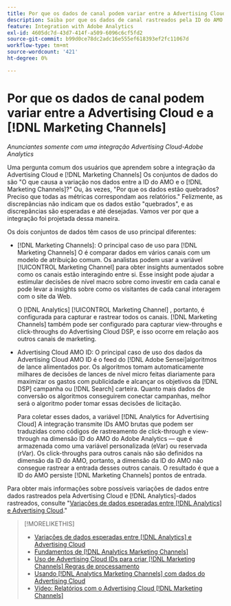 ```yaml
---
title: Por que os dados de canal podem variar entre a Advertising Cloud e a [!DNL Marketing Channels]
description: Saiba por que os dados de canal rastreados pela ID do AMO podem variar em relação aos dados de canal rastreados por [!DNL Analytics Marketing Channels].
feature: Integration with Adobe Analytics
exl-id: 4605dc7d-43d7-414f-a509-6096c6cf5fd2
source-git-commit: b99d0ce78dc2adc16e555ef618393ef2fc11067d
workflow-type: tm+mt
source-wordcount: '421'
ht-degree: 0%

---
```


# Por que os dados de canal podem variar entre a Advertising Cloud e a [!DNL Marketing Channels]

*Anunciantes somente com uma integração Advertising Cloud-Adobe Analytics*

Uma pergunta comum dos usuários que aprendem sobre a integração da Advertising Cloud e [!DNL Marketing Channels] Os conjuntos de dados do são &quot;O que causa a variação nos dados entre a ID do AMO e o [!DNL Marketing Channels]?&quot; Ou, às vezes, &quot;Por que os dados estão quebrados? Preciso que todas as métricas correspondam aos relatórios.&quot; Felizmente, as discrepâncias não indicam que os dados estão &quot;quebrados&quot;, e as discrepâncias são esperadas e até desejadas. Vamos ver por que a integração foi projetada dessa maneira.

Os dois conjuntos de dados têm casos de uso principal diferentes:

* [!DNL Marketing Channels]: O principal caso de uso para [!DNL Marketing Channels] O é comparar dados em vários canais com um modelo de atribuição comum. Os analistas podem usar a variável [!UICONTROL Marketing Channel] para obter insights aumentados sobre como os canais estão interagindo entre si. Esse insight pode ajudar a estimular decisões de nível macro sobre como investir em cada canal e pode levar a insights sobre como os visitantes de cada canal interagem com o site da Web.

   O [!DNL Analytics] [!UICONTROL Marketing Channel] , portanto, é configurada para capturar e rastrear todos os canais. [!DNL Marketing Channels] também pode ser configurado para capturar view-throughs e click-throughs do Advertising Cloud DSP, e isso ocorre em relação aos outros canais de marketing.

* Advertising Cloud AMO ID: O principal caso de uso dos dados da Advertising Cloud AMO ID é o feed do [!DNL Adobe Sensei]algoritmos de lance alimentados por. Os algoritmos tomam automaticamente milhares de decisões de lances de nível micro feitas diariamente para maximizar os gastos com publicidade e alcançar os objetivos da [!DNL DSP] campanha ou [!DNL Search] carteira. Quanto mais dados de conversão os algoritmos conseguirem conectar campanhas, melhor será o algoritmo poder tomar essas decisões de licitação.

   Para coletar esses dados, a variável [!DNL Analytics for Advertising Cloud] A integração transmite IDs AMO brutas que podem ser traduzidas como códigos de rastreamento de click-through e view-through na dimensão ID do AMO do Adobe Analytics — que é armazenada como uma variável personalizada (eVar) ou reservada (rVar). Os click-throughs para outros canais não são definidos na dimensão da ID do AMO, portanto, a dimensão da ID do AMO não consegue rastrear a entrada desses outros canais. O resultado é que a ID do AMO persiste [!DNL Marketing Channels] pontos de entrada.

Para obter mais informações sobre possíveis variações de dados entre dados rastreados pela Advertising Cloud e [!DNL Analytics]-dados rastreados, consulte &quot;[Variações de dados esperadas entre [!DNL Analytics] e Advertising Cloud](../data-variances.md).&quot;

>[!MORELIKETHIS]
>
>* [Variações de dados esperadas entre [!DNL Analytics] e Advertising Cloud](/help/integrations/analytics/data-variances.md)
>* [Fundamentos de [!DNL Analytics Marketing Channels]](mc-overview.md)
>* [Uso de Advertising Cloud IDs para criar [!DNL Marketing Channels] Regras de processamento](mc-ids.md)
>* [Usando [!DNL Analytics Marketing Channels] com dados do Advertising Cloud](mc-ac-data.md)
>* [Vídeo: Relatórios com o Advertising Cloud [!DNL Marketing Channels]](https://experienceleague.adobe.com/docs/advertising-cloud-learn/tutorials/analytics/analytics-reporting-a4adc.html)

